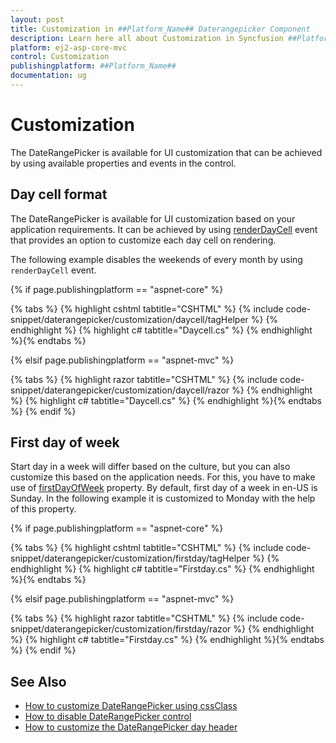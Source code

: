 ```yaml
---
layout: post
title: Customization in ##Platform_Name## Daterangepicker Component
description: Learn here all about Customization in Syncfusion ##Platform_Name## Daterangepicker component of Syncfusion Essential JS 2 and more.
platform: ej2-asp-core-mvc
control: Customization
publishingplatform: ##Platform_Name##
documentation: ug
---
```



# Customization

The DateRangePicker is available for UI customization that can be achieved by using available properties and events in the control.

## Day cell format

The DateRangePicker is available for UI customization based on your application requirements. It can be achieved by using [renderDayCell](https://help.syncfusion.com/cr/aspnetcore-js2/Syncfusion.EJ2.Calendars.DateRangePicker.html#Syncfusion_EJ2_Calendars_DateRangePicker_RenderDayCell)
 event that provides an option to customize each day cell on rendering.

The following example disables the weekends of every month by using `renderDayCell` event.

{% if page.publishingplatform == "aspnet-core" %}

{% tabs %}
{% highlight cshtml tabtitle="CSHTML" %}
{% include code-snippet/daterangepicker/customization/daycell/tagHelper %}
{% endhighlight %}
{% highlight c# tabtitle="Daycell.cs" %}
{% endhighlight %}{% endtabs %}

{% elsif page.publishingplatform == "aspnet-mvc" %}

{% tabs %}
{% highlight razor tabtitle="CSHTML" %}
{% include code-snippet/daterangepicker/customization/daycell/razor %}
{% endhighlight %}
{% highlight c# tabtitle="Daycell.cs" %}
{% endhighlight %}{% endtabs %}
{% endif %}



## First day of week

Start day in a week will differ based on the culture, but you can also customize this based on the application needs.
For this, you have to make use of [firstDayOfWeek](https://help.syncfusion.com/cr/aspnetcore-js2/Syncfusion.EJ2.Calendars.DateRangePicker.html#Syncfusion_EJ2_Calendars_DateRangePicker_FirstDayOfWeek) property.
By default, first day of a week in en-US is Sunday. In the following example it is customized to Monday with the help of this property.

{% if page.publishingplatform == "aspnet-core" %}

{% tabs %}
{% highlight cshtml tabtitle="CSHTML" %}
{% include code-snippet/daterangepicker/customization/firstday/tagHelper %}
{% endhighlight %}
{% highlight c# tabtitle="Firstday.cs" %}
{% endhighlight %}{% endtabs %}

{% elsif page.publishingplatform == "aspnet-mvc" %}

{% tabs %}
{% highlight razor tabtitle="CSHTML" %}
{% include code-snippet/daterangepicker/customization/firstday/razor %}
{% endhighlight %}
{% highlight c# tabtitle="Firstday.cs" %}
{% endhighlight %}{% endtabs %}
{% endif %}



## See Also

* [How to customize DateRangePicker using cssClass](./how-to/customization-using-cssclass)
* [How to disable DateRangePicker control](./how-to/disable-the-daterangepicker-component)
* [How to customize the DateRangePicker day header](./how-to/customize-the-daterangepicker-day-header)